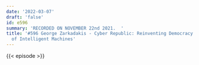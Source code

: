 ```yaml
---
date: '2022-03-07'
draft: 'false'
id: e596
summary: 'RECORDED ON NOVEMBER 22nd 2021.  '
title: '#596 George Zarkadakis - Cyber Republic: Reinventing Democracy in the Age
  of Intelligent Machines'
---
```

{{< episode >}}
